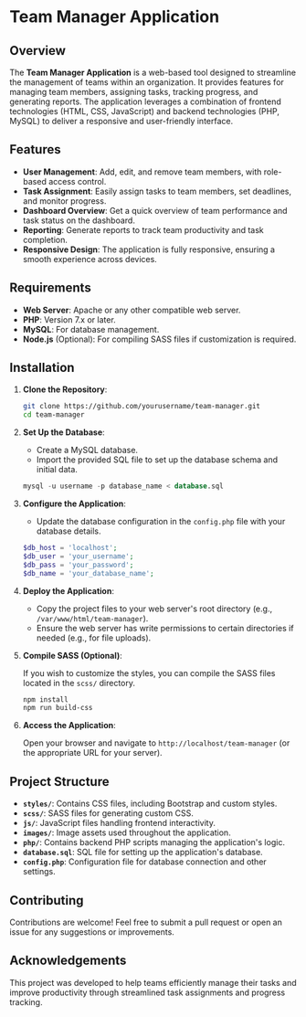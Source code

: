 # Team Manager Application

## Overview

The **Team Manager Application** is a web-based tool designed to streamline the management of teams within an organization. It provides features for managing team members, assigning tasks, tracking progress, and generating reports. The application leverages a combination of frontend technologies (HTML, CSS, JavaScript) and backend technologies (PHP, MySQL) to deliver a responsive and user-friendly interface.

## Features

- **User Management**: Add, edit, and remove team members, with role-based access control.
- **Task Assignment**: Easily assign tasks to team members, set deadlines, and monitor progress.
- **Dashboard Overview**: Get a quick overview of team performance and task status on the dashboard.
- **Reporting**: Generate reports to track team productivity and task completion.
- **Responsive Design**: The application is fully responsive, ensuring a smooth experience across devices.

## Requirements

- **Web Server**: Apache or any other compatible web server.
- **PHP**: Version 7.x or later.
- **MySQL**: For database management.
- **Node.js** (Optional): For compiling SASS files if customization is required.

## Installation

1. **Clone the Repository**:

    ```bash
    git clone https://github.com/yourusername/team-manager.git
    cd team-manager
    ```

2. **Set Up the Database**:

   - Create a MySQL database.
   - Import the provided SQL file to set up the database schema and initial data.

    ```sql
    mysql -u username -p database_name < database.sql
    ```

3. **Configure the Application**:

   - Update the database configuration in the `config.php` file with your database details.

    ```php
    $db_host = 'localhost';
    $db_user = 'your_username';
    $db_pass = 'your_password';
    $db_name = 'your_database_name';
    ```

4. **Deploy the Application**:

   - Copy the project files to your web server's root directory (e.g., `/var/www/html/team-manager`).
   - Ensure the web server has write permissions to certain directories if needed (e.g., for file uploads).

5. **Compile SASS (Optional)**:

   If you wish to customize the styles, you can compile the SASS files located in the `scss/` directory.

    ```bash
    npm install
    npm run build-css
    ```

6. **Access the Application**:

   Open your browser and navigate to `http://localhost/team-manager` (or the appropriate URL for your server).

## Project Structure

- **`styles/`**: Contains CSS files, including Bootstrap and custom styles.
- **`scss/`**: SASS files for generating custom CSS.
- **`js/`**: JavaScript files handling frontend interactivity.
- **`images/`**: Image assets used throughout the application.
- **`php/`**: Contains backend PHP scripts managing the application's logic.
- **`database.sql`**: SQL file for setting up the application's database.
- **`config.php`**: Configuration file for database connection and other settings.

## Contributing

Contributions are welcome! Feel free to submit a pull request or open an issue for any suggestions or improvements.

## Acknowledgements

This project was developed to help teams efficiently manage their tasks and improve productivity through streamlined task assignments and progress tracking.

